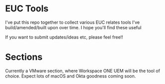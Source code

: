 # EUC Tools

I've put this repo together to collect various EUC relates tools I've build/amended/built upon over time. I hope you'll find these useful 

If you want to submit updates/ideas etc, please feel free!! 

# Sections

Currently a VMware section, where Workspace ONE UEM will be the tool of choice. Expect lots of macOS and Okta goodness coming soon. 